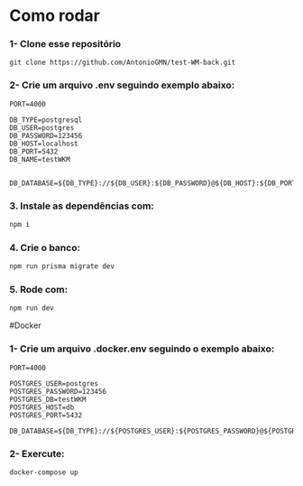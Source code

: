# Como rodar

### 1- Clone esse repositório

```
git clone https://github.com/AntonioGMN/test-WM-back.git
```

### 2- Crie um arquivo .env seguindo exemplo abaixo:

```
PORT=4000

DB_TYPE=postgresql
DB_USER=postgres
DB_PASSWORD=123456
DB_HOST=localhost
DB_PORT=5432
DB_NAME=testWKM


DB_DATABASE=${DB_TYPE}://${DB_USER}:${DB_PASSWORD}@${DB_HOST}:${DB_PORT}/${DB_NAME}
```

### 3. Instale as dependências com:

```bash
npm i
```

### 4. Crie o banco:

```bash
npm run prisma migrate dev
```

### 5. Rode com:

```bash
npm run dev
```

#Docker

### 1- Crie um arquivo .docker.env seguindo o exemplo abaixo:

```
PORT=4000

POSTGRES_USER=postgres
POSTGRES_PASSWORD=123456
POSTGRES_DB=testWKM
POSTGRES_HOST=db
POSTGRES_PORT=5432

DB_DATABASE=${DB_TYPE}://${POSTGRES_USER}:${POSTGRES_PASSWORD}@${POSTGRES_HOST}:${POSTGRES_PORT}/${POSTGRES_DB}
```


### 2- Exercute:

```
docker-compose up
```

